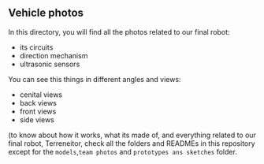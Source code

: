 ## Vehicle photos

In this directory, you will find all the photos related to our final robot:
- its circuits
- direction mechanism
- ultrasonic sensors

You can see this things in different angles and views:
- cenital views
- back views
- front views
- side views

(to know about how it works, what its made of, and everything related to our final robot, Terreneitor, check all the folders and READMEs in this repository except for the `models`,`team photos` and `prototypes ans sketches` folder.
